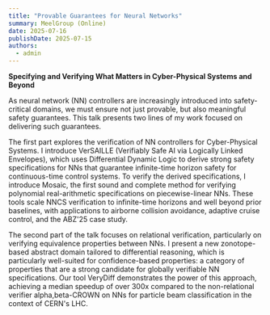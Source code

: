 ```yaml
---
title: "Provable Guarantees for Neural Networks"
summary: MeelGroup (Online)
date: 2025-07-16
publishDate: 2025-07-15
authors:
  - admin
---
```

**Specifying and Verifying What Matters in Cyber-Physical Systems and Beyond**

As neural network (NN) controllers are increasingly introduced into safety-critical domains, we must ensure not just provable, but also meaningful safety guarantees. This talk presents two lines of my work focused on delivering such guarantees.
 
The first part explores the verification of NN controllers for Cyber-Physical Systems. I introduce VerSAILLE (Verifiably Safe AI via Logically Linked Envelopes), which uses Differential Dynamic Logic to derive strong safety specifications for NNs that guarantee infinite-time horizon safety for continuous-time control systems. To verify the derived specifications, I introduce Mosaic, the first sound and complete method for verifying polynomial real-arithmetic specifications on piecewise-linear NNs. These tools scale NNCS verification to infinite-time horizons and well beyond prior baselines, with applications to airborne collision avoidance, adaptive cruise control, and the ABZ'25 case study.
 
The second part of the talk focuses on relational verification, particularly on verifying equivalence properties between NNs. I present a new zonotope-based abstract domain tailored to differential reasoning, which is particularly well-suited for confidence-based properties: a category of properties that are a strong candidate for globally verifiable NN specifications. Our tool VeryDiff demonstrates the power of this approach, achieving a median speedup of over 300x compared to the non-relational verifier alpha,beta-CROWN on NNs for particle beam classification in the context of CERN's LHC.